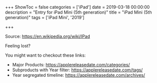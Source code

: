 +++
ShowToc = false
categories = ['iPad']
date = 2019-03-18 00:00:00
description = "Entry for iPad Mini (5th generation)"
title = "iPad Mini (5th generation)"
tags = ['iPad Mini', '2019']

+++

Source: https://en.wikipedia.org/wiki/IPad

Feeling lost?

You might want to checkout these links:
- Major Products: https://applereleasedate.com/categories/
- Subproducts with Year filter: https://applereleasedate.com/tags/
- Year segregated timeline: https://applereleasedate.com/archives/

